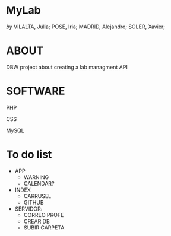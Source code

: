 **MyLab**
===================================
*by* VILALTA, Júlia; POSE, Iria; MADRID, Alejandro; SOLER, Xavier;

# ABOUT

DBW project about creating a lab managment API

# SOFTWARE
PHP

CSS

MySQL

# To do list  
- APP  
  - WARNING  
  - CALENDAR?  
- INDEX  
  - CARRUSEL
  - GITHUB  
- SERVIDOR:  
  - CORREO PROFE  
  - CREAR DB  
  - SUBIR CARPETA  
